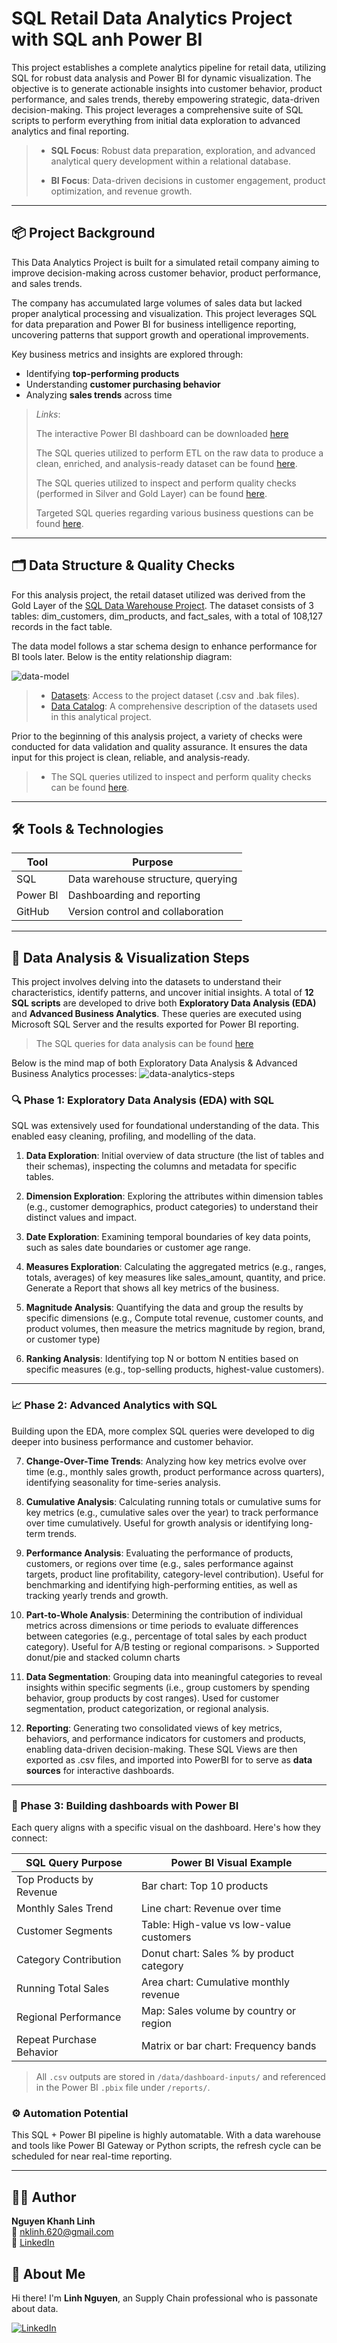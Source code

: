 # SQL Retail Data Analytics Project with SQL anh Power BI

This project establishes a complete analytics pipeline for retail data, utilizing SQL for robust data analysis and Power BI for dynamic visualization. The objective is to generate actionable insights into customer behavior, product performance, and sales trends, thereby empowering strategic, data-driven decision-making. This project leverages a comprehensive suite of SQL scripts to perform everything from initial data exploration to advanced analytics and final reporting.

> - **SQL Focus**: Robust data preparation, exploration, and advanced analytical query development within a relational database.
> 
> - **BI Focus**: Data-driven decisions in customer engagement, product optimization, and revenue growth.

---

## 📦 Project Background

This Data Analytics Project is built for a simulated retail company aiming to improve decision-making across customer behavior, product performance, and sales trends.

The company has accumulated large volumes of sales data but lacked proper analytical processing and visualization. This project leverages SQL for data preparation and Power BI for business intelligence reporting, uncovering patterns that support growth and operational improvements.

Key business metrics and insights are explored through:

- Identifying **top-performing products**
- Understanding **customer purchasing behavior**
- Analyzing **sales trends** across time

> *Links*:
> 
> The interactive Power BI dashboard can be downloaded [here]()
> 
> The SQL queries utilized to perform ETL on the raw data to produce a clean, enriched, and analysis-ready dataset can be found [here](https://github.com/KLinh62/SQL-Data-Warehouse-Project/tree/main/tests).
> 
> The SQL queries utilized to inspect and perform quality checks (performed in Silver and Gold Layer) can be found [here](https://github.com/KLinh62/SQL-Data-Warehouse-Project/tree/main/tests).
> 
> Targeted SQL queries regarding various business questions can be found [here](https://github.com/KLinh62/SQL-PowerBI-Data-Analytics-Project/tree/main/scripts).

---
## 🗂️ Data Structure & Quality Checks
For this analysis project, the retail dataset utilized was derived from the Gold Layer of the [SQL Data Warehouse Project](https://github.com/KLinh62/SQL-Data-Warehouse-Project). The dataset consists of 3 tables: dim_customers, dim_products, and fact_sales, with a total of 108,127 records in the fact table. 

The data model follows a star schema design to enhance performance for BI tools later. Below is the entity relationship diagram:

![data-model](https://github.com/KLinh62/SQL-Data-Warehouse-Project/blob/main/docs/data_model.png)

> - [Datasets](https://github.com/KLinh62/SQL-PowerBI-Data-Analytics-Project/tree/main/datasets): Access to the project dataset (.csv and .bak files).
> - [Data Catalog](https://github.com/KLinh62/SQL-Data-Warehouse-Project/blob/main/docs/data_catalog.md): A comprehensive description of the datasets used in this analytical project.

Prior to the beginning of this analysis project, a variety of checks were conducted for data validation and quality assurance. It ensures the data input for this project is clean, reliable, and analysis-ready.  

> - The SQL queries utilized to inspect and perform quality checks can be found [here](https://github.com/KLinh62/SQL-Data-Warehouse-Project/tree/main/tests). 

---

## 🛠 Tools & Technologies

| Tool      | Purpose                             |
|-----------|-------------------------------------|
| SQL       | Data warehouse structure, querying  |
| Power BI  | Dashboarding and reporting          |
| GitHub    | Version control and collaboration   |

---
## 🧠 Data Analysis & Visualization Steps

This project involves delving into the datasets to understand their characteristics, identify patterns, and uncover initial insights. A total of **12 SQL scripts** are developed to drive both **Exploratory Data Analysis (EDA)** and **Advanced Business Analytics**. These queries are executed using Microsoft SQL Server and the results exported for Power BI reporting.

> The SQL queries for data analysis can be found [here](https://github.com/KLinh62/SQL-PowerBI-Data-Analytics-Project/tree/main/scripts)

Below is the mind map of both Exploratory Data Analysis & Advanced Business Analytics processes:
![data-analytics-steps](https://github.com/KLinh62/SQL-PowerBI-Data-Analytics-Project/blob/main/docs/data-analytics-steps.png)

### 🔍 Phase 1: Exploratory Data Analysis (EDA) with SQL

SQL was extensively used for foundational understanding of the data. This enabled easy cleaning, profiling, and modelling of the data.

1. **Data Exploration**: Initial overview of data structure (the list of tables and their schemas), inspecting the columns and metadata for specific tables.

2. **Dimension Exploration**: Exploring the attributes within dimension tables (e.g., customer demographics, product categories) to understand their distinct values and impact.

3. **Date Exploration**: Examining temporal boundaries of key data points, such as sales date boundaries or customer age range.

4. **Measures Exploration**: Calculating the aggregated metrics (e.g., ranges, totals, averages) of key measures like sales_amount, quantity, and price.  Generate a Report that shows all key metrics of the business.

5. **Magnitude Analysis**: Quantifying the data and group the results by specific dimensions (e.g., Compute total revenue, customer counts, and product volumes, then measure the metrics magnitude by region, brand, or customer type)

6. **Ranking Analysis**: Identifying top N or bottom N entities based on specific measures (e.g., top-selling products, highest-value customers).

---

### 📈 Phase 2: Advanced Analytics with SQL

Building upon the EDA, more complex SQL queries were developed to dig deeper into business performance and customer behavior.

7. **Change-Over-Time Trends**: Analyzing how key metrics evolve over time (e.g., monthly sales growth, product performance across quarters), identifying seasonality for time-series analysis.

8. **Cumulative Analysis**: Calculating running totals or cumulative sums for key metrics (e.g., cumulative sales over the year) to track performance over time cumulatively. Useful for growth analysis or identifying long-term trends.

9. **Performance Analysis**: Evaluating the performance of products, customers, or regions over time (e.g., sales performance against targets, product line profitability, category-level contribution). Useful for benchmarking and identifying high-performing entities, as well as tracking yearly trends and growth.

10. **Part-to-Whole Analysis**: Determining the contribution of individual metrics across dimensions or time periods to evaluate differences between categories (e.g., percentage of total sales by each product category). Useful for A/B testing or regional comparisons. > Supported donut/pie and stacked column charts

11. **Data Segmentation**: Grouping data into meaningful categories to reveal insights within specific segments (i.e., group customers by spending behavior, group products by cost ranges). Used for customer segmentation, product categorization, or regional analysis.

12. **Reporting**: Generating two consolidated views of key metrics, behaviors, and performance indicators for customers and products, enabling data-driven decision-making. These SQL Views are then exported as .csv files, and imported into PowerBI for to serve as **data sources** for interactive dashboards.

----

### 🔗 Phase 3: Building dashboards with Power BI

Each query aligns with a specific visual on the dashboard. Here's how they connect:

| SQL Query Purpose          | Power BI Visual Example                     |
|---------------------------|---------------------------------------------|
| Top Products by Revenue   | Bar chart: Top 10 products                  |
| Monthly Sales Trend       | Line chart: Revenue over time               |
| Customer Segments         | Table: High-value vs low-value customers    |
| Category Contribution     | Donut chart: Sales % by product category    |
| Running Total Sales       | Area chart: Cumulative monthly revenue      |
| Regional Performance      | Map: Sales volume by country or region      |
| Repeat Purchase Behavior  | Matrix or bar chart: Frequency bands        |

> All `.csv` outputs are stored in `/data/dashboard-inputs/` and referenced in the Power BI `.pbix` file under `/reports/`.

### ⚙️ Automation Potential

This SQL + Power BI pipeline is highly automatable. With a data warehouse and tools like Power BI Gateway or Python scripts, the refresh cycle can be scheduled for near real-time reporting.

---

## 🧑‍💻 Author

**Nguyen Khanh Linh**  
📧 nklinh.620@gmail.com  
🔗 [LinkedIn](https://linkedin.com/in/khánh-linh-nguyễn-346115176)



## 🌟 About Me

Hi there! I'm **Linh Nguyen**, an Supply Chain professional who is passonate about data.

[![LinkedIn](https://img.shields.io/badge/LinkedIn-0077B5?style=for-the-badge&logo=linkedin&logoColor=white)](https://www.linkedin.com/in/kh%C3%A1nh-linh-nguy%E1%BB%85n-346115176/)

